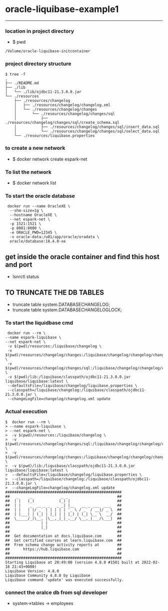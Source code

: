 # oracle-liquibase-example1

---

### location in project directory

- $ pwd

```
/Volume/oracle-liquibase-initcontainer
```

### project directory structure

```
$ tree -f
.
├── ./README.md
├── ./lib
│   └── ./lib/ojdbc11-21.3.0.0.jar
└── ./resources
    ├── ./resources/changelog
    │   ├── ./resources/changelog/changelog.xml
    │   └── ./resources/changelog/changes
    │       └── ./resources/changelog/changes/sql
    │           ├── ./resources/changelog/changes/sql/create_schema.sql
    │           ├── ./resources/changelog/changes/sql/insert_data.sql
    │           └── ./resources/changelog/changes/sql/select_data.sql
    └── ./resources/liquibase.properties
```

### to create a new network

- $ docker network create espark-net

### To list the network

- $ docker network list

### To start the oracle database

```
 docker run --name OracleXE \
  --shm-size=1g \
  --hostname OracleXE \
  --net espark-net \
  -p 1521:1521 \
  -p 8081:8080 \
  -e ORACLE_PWD=12345 \
  -v oracle-data:/u01/app/oracle/oradata \
  oracle/database:18.4.0-xe
```

## get inside the oracle container and find this host and port

- lsnrctl status

## TO TRUNCATE THE DB TABLES

- truncate table system.DATABASECHANGELOG;
- truncate table system.DATABASECHANGELOGLOCK;

### To start the liquidbase cmd

```
 docker run --rm \
--name espark-liquibase \
--net espark-net \
 -v $(pwd)/resources:/liquibase/changelog \
 -v $(pwd)/resources/changelog/changes:/liquibase/changelog/changelog/changes \
 -v $(pwd)/resources/changelog/changes/sql:/liquibase/changelog/changelog/changes/sql \
 -v $(pwd)/lib:/liquibase/classpath/ojdbc11-21.3.0.0.jar liquibase/liquibase:latest \
 --defaultsFile=/liquibase/changelog/liquibase.properties \
 --classpath=/liquibase/changelog:/liquibase/classpath/ojdbc11-21.3.0.0.jar \
 --changeLogFile=changelog/changelog.xml update
```

### Actual execution

```
$  docker run --rm \
> --name espark-liquibase \
> --net espark-net \
>  -v $(pwd)/resources:/liquibase/changelog \
>  -v $(pwd)/resources/changelog/changes/sql:/liquibase/changelog/changelog/changes/sql \
>  -v $(pwd)/resources/changelog/changes:/liquibase/changelog/changelog/changes \
>  -v $(pwd)/lib:/liquibase/classpath/ojdbc11-21.3.0.0.jar liquibase/liquibase:latest \
>  --defaultsFile=/liquibase/changelog/liquibase.properties \
>  --classpath=/liquibase/changelog:/liquibase/classpath/ojdbc11-21.3.0.0.jar \
>  --changeLogFile=changelog/changelog.xml update
####################################################
##   _     _             _ _                      ##
##  | |   (_)           (_) |                     ##
##  | |    _  __ _ _   _ _| |__   __ _ ___  ___   ##
##  | |   | |/ _` | | | | | '_ \ / _` / __|/ _ \  ##
##  | |___| | (_| | |_| | | |_) | (_| \__ \  __/  ##
##  \_____/_|\__, |\__,_|_|_.__/ \__,_|___/\___|  ##
##              | |                               ##
##              |_|                               ##
##                                                ##
##  Get documentation at docs.liquibase.com       ##
##  Get certified courses at learn.liquibase.com  ##
##  Free schema change activity reports at        ##
##      https://hub.liquibase.com                 ##
##                                                ##
####################################################
Starting Liquibase at 20:49:00 (version 4.8.0 #1581 built at 2022-02-18 21:43+0000)
Liquibase Version: 4.8.0
Liquibase Community 4.8.0 by Liquibase
Liquibase command 'update' was executed successfully.
```

### connect the oralce db from sql developer

- system->tables -> employees
